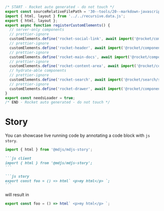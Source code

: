 ```js server
/* START - Rocket auto generated - do not touch */
export const sourceRelativeFilePath = '30--tools/20--markdown-javascript/30--story.rocket.md';
import { html, layout } from '../../recursive.data.js';
export { html, layout };
export async function registerCustomElements() {
  // server-only components
  // prettier-ignore
  customElements.define('rocket-social-link', await import('@rocket/components/social-link.js').then(m => m.RocketSocialLink));
  // prettier-ignore
  customElements.define('rocket-header', await import('@rocket/components/header.js').then(m => m.RocketHeader));
  // prettier-ignore
  customElements.define('rocket-main-docs', await import('@rocket/components/main-docs.js').then(m => m.RocketMainDocs));
  // prettier-ignore
  customElements.define('rocket-content-area', await import('@rocket/components/content-area.js').then(m => m.RocketContentArea));
  // hydrate-able components
  // prettier-ignore
  customElements.define('rocket-search', await import('@rocket/search/search.js').then(m => m.RocketSearch));
  // prettier-ignore
  customElements.define('rocket-drawer', await import('@rocket/components/drawer.js').then(m => m.RocketDrawer));
}
export const needsLoader = true;
/* END - Rocket auto generated - do not touch */
```

# Story

You can showcase live running code by annotating a code block with `js story`.

```js client
import { html } from '@mdjs/mdjs-story';
```

````md
```js client
import { html } from '@mdjs/mdjs-story';
```

```js story
export const foo = () => html` <p>my html</p> `;
```
````

will result in

```js story
export const foo = () => html` <p>my html</p> `;
```
